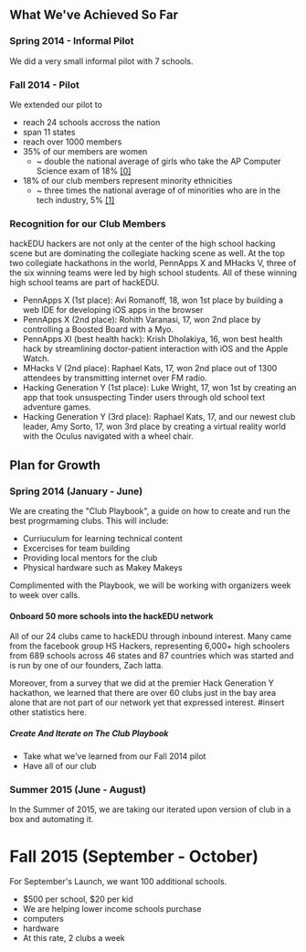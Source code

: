 ## What We've Achieved So Far

### Spring 2014 - Informal Pilot

We did a very small informal pilot with 7 schools.

### Fall 2014 - Pilot

We extended our pilot to

- reach 24 schools accross the nation 
- span 11 states
- reach over 1000 members
- 35% of our members are women
	- ~ double the national average of girls who take the AP Computer Science exam of 18% [[0]](http://media.collegeboard.com/digitalServices/pdf/research/2014/Program-Summary-Report-2014.xls)
- 18% of our club members represent minority ethnicities
	- ~ three times the national average of of minorities who are in the tech industry, 5% [[1]](http://www.usatoday.com/story/tech/2014/12/29/usa-today-analysis-finds-minorities-underrepresented-in-non-tech-tech-jobs/20868353/)
	
### Recognition for our Club Members

hackEDU hackers are not only at the center of the high school hacking scene but are dominating the collegiate hacking scene as well. At the top two collegiate hackathons in the world, PennApps X and MHacks V, three of the six winning teams were led by high school students. All of these winning high school teams are part of hackEDU.

- PennApps X (1st place): Avi Romanoff, 18, won 1st place by building a web IDE for developing iOS apps in the browser
- PennApps X (2nd place): Rohith Varanasi, 17, won 2nd place by controlling a Boosted Board with a Myo.
- PennApps XI (best health hack): Krish Dholakiya, 16, won best health hack by streamlining doctor-patient interaction with iOS and the Apple Watch.
- MHacks V (2nd place): Raphael Kats, 17, won 2nd place out of 1300 attendees by transmitting internet over FM radio.
- Hacking Generation Y (1st place): Luke Wright, 17, won 1st by creating an app that took unsuspecting Tinder users through old school text adventure games.
- Hacking Generation Y (3rd place): Raphael Kats, 17, and our newest club leader, Amy Sorto, 17, won 3rd place by creating a virtual reality world with the Oculus navigated with a wheel chair.


## Plan for Growth

### Spring 2014 (January - June)

We are creating the "Club Playbook", a guide on how to create and run the best progrmaming clubs. This will include:

- Curriuculum for learning technical content
- Excercises for team building
- Providing local mentors for the club
- Physical hardware such as Makey Makeys

Complimented with the Playbook, we will be working with organizers week to week over calls.

#### Onboard 50 more schools into the hackEDU network

All of our 24 clubs came to hackEDU through inbound interest. Many came from the facebook group HS Hackers, representing 6,000+ high schoolers from 689 schools across 46 states and 87 countries which was started and is run by one of our founders, Zach latta.

Moreover, from a survey that we did at the premier Hack Generation Y hackathon, we learned that there are over 60 clubs just in the bay area alone that are not part of our network yet that expressed interest. #insert other statistics here.
	
##### Create And Iterate on The Club Playbook

- Take what we've learned from our Fall 2014 pilot
- Have all of our club

### Summer 2015 (June - August)

In the Summer of 2015, we are taking our iterated upon version of club in a box and automating it.

# Fall 2015 (September - October)

For September's Launch, we want 100 additional schools.

- $500 per school, $20 per kid
- We are helping lower income schools purchase
- computers
- hardware
- At this rate, 2 clubs a week
